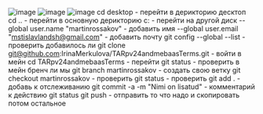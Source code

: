 ![image](https://github.com/user-attachments/assets/63b72e76-62e6-4392-9343-03ef72fe6835)
![image](https://github.com/user-attachments/assets/3d90861b-655f-47f9-8605-64d9f3fa6558)
![image](https://github.com/user-attachments/assets/fc2cc5db-26d8-4644-839b-b52ac0324650)
cd desktop - перейти в дерикторию десктоп
cd .. - перейти в основную дерикторию
c: - перейти на другой диск
--global user.name "martinrossakov" - добавить имя
--global user.email "mstislavlandsh@gmail.com" - добавить почту
git config --global --list - проверить добавилось ли
git clone git@github.com:IrinaMerkulova/TARpv24andmebaasTerms.git - войти в мейн
cd TARpv24andmebaasTerms - перейти
git status - проверить в мейн бренч ли мы
git branch martinrossakov - создать свою ветку
git checkout martinrossakov - проверить 
git status - проверить
git add . - добавь к отслеживанию
git commit -a -m "Nimi on lisatud" - комментарий к действию
git status
git push - отправить то что надо и скопировать потом остальное
